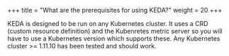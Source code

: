 +++
title = "What are the prerequisites for using KEDA?"
weight = 20
+++

KEDA is designed to be run on any Kubernetes cluster. It uses a CRD (custom resource definition) and the Kubenretes metric server so you will have to use a Kubernetes version which supports these. Any Kubernetes cluster >= 1.11.10 has been tested and should work.